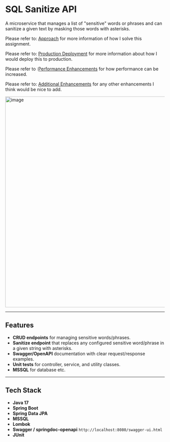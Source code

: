 # SQL Sanitize API

A microservice that manages a list of "sensitive" words or phrases and can sanitize a given text by masking those words with asterisks.  

Please refer to: [Approach](docs/APPROACH.md) for more information of how I solve this assignment.

Please refer to: [Production Deployment](docs/ProductionDeployment.txt) for more information about how I would deploy this to production.

Please refer to :[Performance Enhancements](docs/EnhancePerformance.txt) for how performance can be increased.

Please refer to: [Additional Enhancements](docs/AdditionalEnhancements.txt) for any other enhancements I think would be nice to add.

<img width="1473" height="667" alt="image" src="https://github.com/user-attachments/assets/725eb6b3-40da-4d6c-a8a0-9a5736756f7b" />

---

## Features

- **CRUD endpoints** for managing sensitive words/phrases.
- **Sanitize endpoint** that replaces any configured sensitive word/phrase in a given string with asterisks.
- **Swagger/OpenAPI** documentation with clear request/response examples.
- **Unit tests** for controller, service, and utility classes.
- **MSSQL** for database etc.

---

## Tech Stack

- **Java 17**
- **Spring Boot**
- **Spring Data JPA**
- **MSSQL**
- **Lombok**
- **Swagger / springdoc-openapi** `http://localhost:8080/swagger-ui.html`
- **JUnit**
